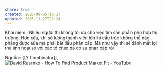 ```yaml
---
share: true
created: 2023-09-05T16:17
updated: 2023-11-27T22:24
---
```

Khái niệm:: 
Nhiều người thì không tối ưu cho việc tìm sản phẩm phù hợp thị trường. Hơn nữa, khi số lượng thành viên lớn thì cấu trúc không thể nào phẳng được nữa mà phải bắt đầu phân cấp. Mà như vậy thì sẽ đánh mất lợi thế linh hoạt so với các tổ chức đã có sự phân cấp rồi

Nguồn:: [[Y Combinator]], ![David Rusenko - How To Find Product Market Fit - YouTube](https://youtu.be/0LNQxT9LvM0?si=2B_RaGTRgSlgpB4J&t=2140)